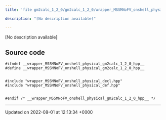 ```yaml
---
title: 'file gm2calc_1_2_0/gm2calc_1_2_0/wrapper_MSSMNoFV_onshell_physical.hpp'

description: "[No description available]"

---
```







[No description available]




## Source code

```
#ifndef __wrapper_MSSMNoFV_onshell_physical_gm2calc_1_2_0_hpp__
#define __wrapper_MSSMNoFV_onshell_physical_gm2calc_1_2_0_hpp__


#include "wrapper_MSSMNoFV_onshell_physical_decl.hpp"
#include "wrapper_MSSMNoFV_onshell_physical_def.hpp"


#endif /* __wrapper_MSSMNoFV_onshell_physical_gm2calc_1_2_0_hpp__ */
```


-------------------------------

Updated on 2022-08-01 at 12:13:34 +0000
